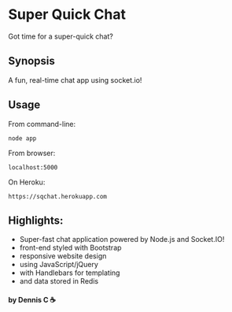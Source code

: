 # Super Quick Chat

Got time for a super-quick chat?

## Synopsis

A fun, real-time chat app using socket.io!

## Usage

From command-line:

```
node app
```

From browser:

```
localhost:5000
```

On Heroku:

```
https://sqchat.herokuapp.com
```

## Highlights:

* Super-fast chat application powered by Node.js and Socket.IO!
* front-end styled with Bootstrap
* responsive website design
* using JavaScript/jQuery
* with Handlebars for templating
* and data stored in Redis

#### by Dennis C :coffee:
